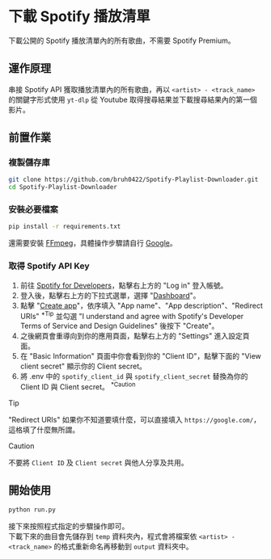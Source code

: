 # 下載 Spotify 播放清單
下載公開的 Spotify 播放清單內的所有歌曲，不需要 Spotify Premium。

## 運作原理
串接 Spotify API 獲取播放清單內的所有歌曲，再以 `<artist> - <track_name>` 的關鍵字形式使用 `yt-dlp` 從 Youtube 取得搜尋結果並下載搜尋結果內的第一個影片。

## 前置作業
### 複製儲存庫
```bash
git clone https://github.com/bruh0422/Spotify-Playlist-Downloader.git
cd Spotify-Playlist-Downloader
```

### 安裝必要檔案
```bash
pip install -r requirements.txt
```
還需要安裝 [FFmpeg](https://ffmpeg.org/)，具體操作步驟請自行 [Google](https://www.google.com/search?q=ffmpeg+install)。

### 取得 Spotify API Key
1. 前往 [Spotify for Developers](https://developer.spotify.com/)，點擊右上方的 "Log in" 登入帳號。
2. 登入後，點擊右上方的下拉式選單，選擇 "[Dashboard](https://developer.spotify.com/dashboard)"。
3. 點擊 "[Create app](https://developer.spotify.com/dashboard/create)"，依序填入 "App name"、"App description"、"Redirect URIs" <sup>*Tip</sup> 並勾選 "I understand and agree with Spotify's Developer Terms of Service and Design Guidelines" 後按下 "Create"。
5. 之後網頁會重導向到你的應用頁面，點擊右上方的 "Settings" 進入設定頁面。
6. 在 "Basic Information" 頁面中你會看到你的 "Client ID"，點擊下面的 "View client secret" 顯示你的 Client secret。
7. 將 .env 中的 `spotify_client_id` 與 `spotify_client_secret` 替換為你的 Client ID 與 Client secret。 <sup>*Caution</sup>
> [!TIP]
> "Redirect URIs" 如果你不知道要填什麼，可以直接填入 `https://google.com/`，這格填了什麼無所謂。

> [!CAUTION]
> 不要將 `Client ID` 及 `Client secret` 與他人分享及共用。

## 開始使用
```bash
python run.py
```
接下來按照程式指定的步驟操作即可。\
下載下來的曲目會先儲存到 `temp` 資料夾內，程式會將檔案依 `<artist> - <track_name>` 的格式重新命名再移動到 `output` 資料夾中。
